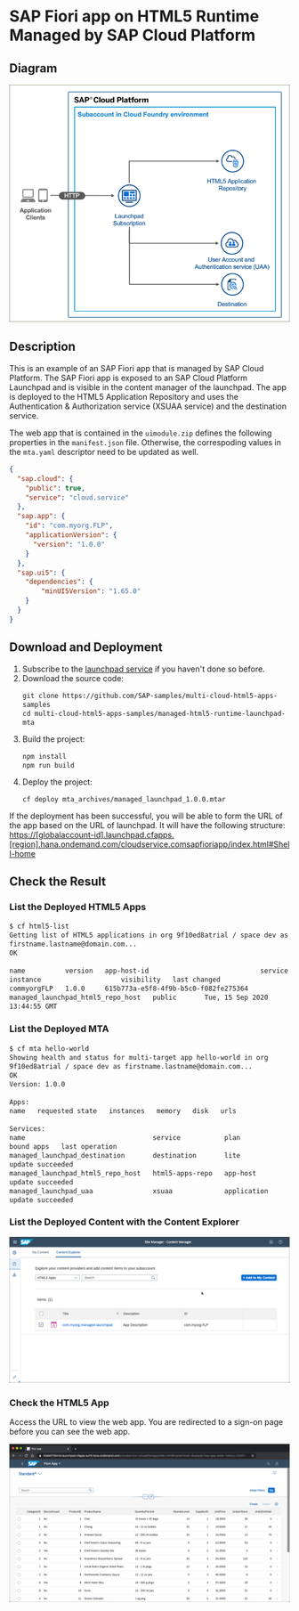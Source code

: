 # SAP Fiori app on HTML5 Runtime Managed by SAP Cloud Platform

## Diagram

![diagram](diagram.png)


## Description

This is an example of an SAP Fiori app that is managed by SAP Cloud Platform. The SAP Fiori app is exposed to an SAP Cloud Platform Launchpad and is visible in the content manager of the launchpad. The app is deployed to the HTML5 Application Repository and uses the Authentication & Authorization service (XSUAA service) and the destination service. 

The web app that is contained in the `uimodule.zip` defines the following properties in the `manifest.json` file. Otherwise, the correspoding values in the `mta.yaml` descriptor need to be updated as well.

```JSON
{
  "sap.cloud": {
    "public": true,
    "service": "cloud.service"
  },
  "sap.app": {
    "id": "com.myorg.FLP",
    "applicationVersion": {
      "version": "1.0.0"
    }
  },
  "sap.ui5": {
    "dependencies": {
        "minUI5Version": "1.65.0"
    }
  }
}
```

## Download and Deployment
1. Subscribe to the [launchpad service](https://developers.sap.com/tutorials/cp-portal-cloud-foundry-getting-started.html) if you haven't done so before.
1. Download the source code:
    ```
    git clone https://github.com/SAP-samples/multi-cloud-html5-apps-samples
    cd multi-cloud-html5-apps-samples/managed-html5-runtime-launchpad-mta
    ```
2. Build the project:
    ```
    npm install
    npm run build
    ```
3. Deploy the project:
    ```
    cf deploy mta_archives/managed_launchpad_1.0.0.mtar
    ```

If the deployment has been successful, you will be able to form the URL of the app based on the URL of launchpad. It will have the following structure: <https://[globalaccount-id].launchpad.cfapps.[region].hana.ondemand.com/cloudservice.comsapfioriapp/index.html#Shell-home>

## Check the Result

### List the Deployed HTML5 Apps
```
$ cf html5-list                                     
Getting list of HTML5 applications in org 9f10ed8atrial / space dev as firstname.lastname@domain.com...
OK

name          version   app-host-id                            service instance                    visibility   last changed   
commyorgFLP   1.0.0     615b773a-e5f8-4f9b-b5c0-f082fe275364   managed_launchpad_html5_repo_host   public       Tue, 15 Sep 2020 13:44:55 GMT    
```

### List the Deployed MTA

```
$ cf mta hello-world
Showing health and status for multi-target app hello-world in org 9f10ed8atrial / space dev as firstname.lastname@domain.com...
OK
Version: 1.0.0

Apps:
name   requested state   instances   memory   disk   urls   

Services:
name                                service           plan          bound apps   last operation   
managed_launchpad_destination       destination       lite                       update succeeded   
managed_launchpad_html5_repo_host   html5-apps-repo   app-host                   update succeeded   
managed_launchpad_uaa               xsuaa             application                update succeeded  
```


### List the Deployed Content with the Content Explorer

![Content in Content Explorer](contentExplorer.png)


### Check the HTML5 App

Access the URL to view the web app. You are redirected to a sign-on page before you can see the web app.

![webapp](result.png)
